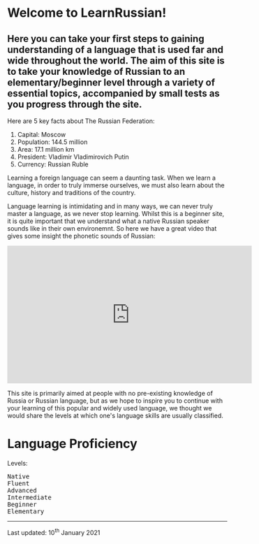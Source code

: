  <div class="container">
<h1> <b> Welcome to LearnRussian! </b> </h1>


<h2> Here you can take your first steps to gaining understanding of a language that is used far and wide throughout the world. The aim of this site is to take your knowledge of Russian to an elementary/beginner level through a variety of essential topics, accompanied by small tests as you progress through the site. </h2>
  
  <p> Here are 5 key facts about The Russian Federation: </p>
  <ol> 
	<li> Capital: Moscow </li>
	<li> Population: 144.5 million </li>
	<li> Area: 17.1 million km </li>
	<li> President: Vladimir Vladimirovich Putin </li>
	<li> Currency: Russian Ruble </li>
  </ol>
  
  <p> Learning a foreign language can seem a daunting task. When we learn a language, in order to truly immerse ourselves, we must also learn about the culture, history and traditions of the country. </p>

<p> Language learning is intimidating and in many ways, we can never truly master a language, as we never stop learning. Whilst this is a beginner site, it is quite important that we understand what a native Russian speaker sounds like in their own environemnt. So here we have a great video that gives some insight the phonetic sounds of Russian:</p>
</div>

 <div class="container">
 <iframe width="560" height="315" src="https://www.youtube.com/embed/F_2hBzOneBk" frameborder="0" allow="accelerometer; autoplay; clipboard-write; encrypted-media; gyroscope; picture-in-picture" allowfullscreen></iframe>
</div>



<p> This site is primarily aimed at people with no pre-existing knowledge of Russia or Russian language, but as we hope to inspire you to continue with your learning of this popular and widely used language, we thought we would share the levels at which one's language skills are usually classified. </p>


<div class="container">
<h1>Language Proficiency </h1>
<p>Levels:</p>
<pre>
Native
Fluent
Advanced
Intermediate
Beginner
Elementary
</pre>
</div>
	
 <hr>  
  <p> Last updated: 10<sup>th</sup> January 2021
